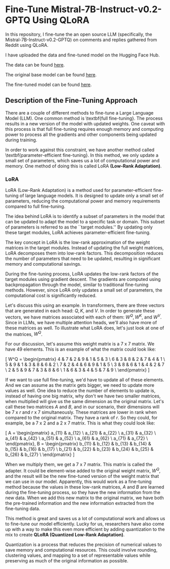 # Fine-Tune Mistral-7B-Instruct-v0.2-GPTQ Using QLoRA

In this repository, I fine-tune the an open source LLM (specifically, the  Mistral-7B-Instruct-v0.2-GPTQ) on comments and replies gathered from Reddit using QLoRA.

I have uploaded the data and fine-tuned model on the Hugging Face Hub.

The data can be found [here](https://huggingface.co/datasets/hussenmi/reddit_comments).

The original base model can be found [here](https://huggingface.co/TheBloke/Mistral-7B-Instruct-v0.2-GPTQ).

The fine-tuned model can be found [here](https://huggingface.co/hussenmi/fungpt-ft).

## Description of the Fine-Tuning Approach

There are a couple of different methods to fine-tune a Large Language Model (LLM). One common method is \textbf{full fine-tuning}. The process results in a new version of the model with updated weights. One caveat with this process is that full fine-tuning requires enough memory and computing power to process all the gradients and other components being updated during training.

In order to work against this constraint, we have another method called \textbf{parameter-efficient fine-tuning}. In this method, we only update a small set of parameters, which saves us a lot of computational power and memory. One method of doing this is called LoRA **(Low-Rank Adaptation)**.

### LoRA

LoRA (Low-Rank Adaptation) is a method used for parameter-efficient fine-tuning of large language models. It is designed to update only a small set of parameters, reducing the computational power and memory requirements compared to full fine-tuning.

The idea behind LoRA is to identify a subset of parameters in the model that can be updated to adapt the model to a specific task or domain. This subset of parameters is referred to as the ``target modules.'' By updating only these target modules, LoRA achieves parameter-efficient fine-tuning.

The key concept in LoRA is the low-rank approximation of the weight matrices in the target modules. Instead of updating the full weight matrices, LoRA decomposes them into low-rank factors. This decomposition reduces the number of parameters that need to be updated, resulting in significant memory and computational savings.

During the fine-tuning process, LoRA updates the low-rank factors of the target modules using gradient descent. The gradients are computed using backpropagation through the model, similar to traditional fine-tuning methods. However, since LoRA only updates a small set of parameters, the computational cost is significantly reduced.

Let's discuss this using an example. In transformers, there are three vectors that are generated in each head: $Q, K$, and $V$. In order to generate these vectors, we have matrices associated with each of them: $W^Q, W^K$, and $W^V$. Since in LLMs, we have multiple attention heads, we'll also have more of these matrices as well. To illustrate what LoRA does, let's just look at one of the matrices, $W^Q$.

For our discussion, let's assume this weight matrix is a $7$ x $7$ matrix. We have 49 elements. This is an example of what the matrix could look like:

\[
W^Q = \begin{pmatrix}
4 & 7 & 2 & 9 & 1 & 5 & 3 \\
6 & 3 & 8 & 2 & 7 & 4 & 1 \\
5 & 9 & 1 & 3 & 8 & 6 & 2 \\
7 & 2 & 4 & 6 & 9 & 1 & 5 \\
3 & 8 & 6 & 1 & 4 & 2 & 7 \\
2 & 5 & 9 & 7 & 3 & 8 & 6 \\
1 & 6 & 3 & 4 & 5 & 7 & 9 \\
\end{pmatrix}
\]

If we want to use full fine-tuning, we'd have to update all of these elements. And we can assume as the matrix gets bigger, we need to update more values as well. One idea to reduce the number of elements to update is, instead of having one big matrix, why don't we have two smaller matrices, when multiplied will give us the same dimension as the original matrix. Let's call these two matrices $A$ and $B$, and in our scenario, their dimensions will be $7$ x $r$ and $r$ x $7$ simultaneously. These matrices are lower in rank when compared to the original matrix. They have a rank of $r$. So they could, for example, be a $7$ x $2$ and a $2$ x $7$ matrix. This is what they could look like:

\[
A = \begin{pmatrix}
a_{11} & a_{12} \\
a_{21} & a_{22} \\
a_{31} & a_{32} \\
a_{41} & a_{42} \\
a_{51} & a_{52} \\
a_{61} & a_{62} \\
a_{71} & a_{72} \\
\end{pmatrix},
B = \begin{pmatrix}
b_{11} & b_{12} & b_{13} & b_{14} & b_{15} & b_{16} & b_{17} \\
b_{21} & b_{22} & b_{23} & b_{24} & b_{25} & b_{26} & b_{27} \\
\end{pmatrix}
\]

When we multiply them, we get a $7$ x $7$ matrix. This matrix is called the adapter. It could be element-wise added to the original weight matrix, $W^Q$, and the result will be the new fine-tuned version of the weight matrix that we can use in our model. Apparently, this would work as a fine-tuning method because the values in these low-rank matrices, $A$ and $B$ are learned during the fine-tuning process, so they have the new information from the new data. When we add this new matrix to the original matrix, we have both the pre-trained information and the new information extracted from the fine-tuning data.

This method is great and saves us a lot of computational work and allows us to fine-tune our model efficiently. Lucky for us, researchers have also come up with a way to make this even more efficient by adding quantization to the mix to create **QLoRA (Quantized Low-Rank Adaptation)**.

Quantization is a process that reduces the precision of numerical values to save memory and computational resources. This could involve rounding, clustering values, and mapping to a set of representable values while preserving as much of the original information as possible.
